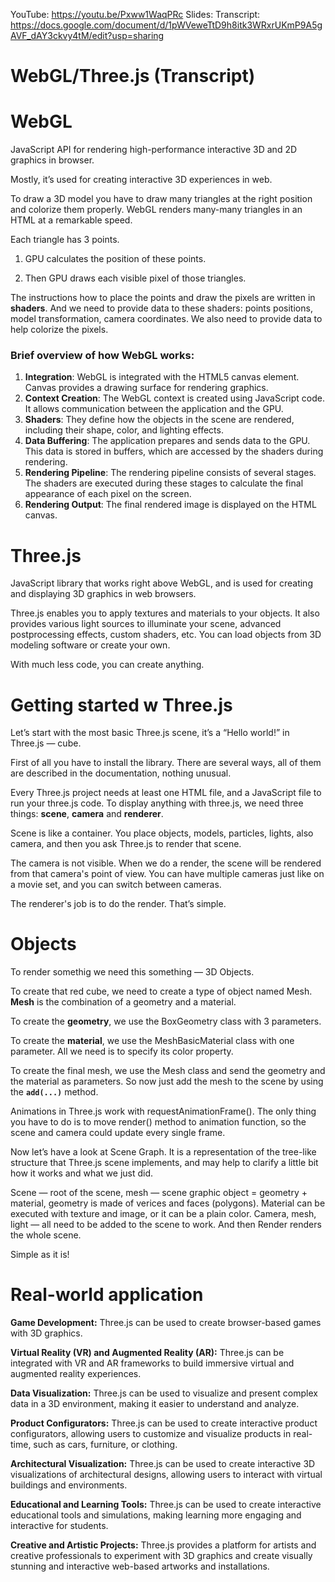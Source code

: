 YouTube: https://youtu.be/Pxww1WaqPRc
Slides: 
Transcript: https://docs.google.com/document/d/1pWVeweTtD9h8itk3WRxrUKmP9A5gAVF_dAY3ckvy4tM/edit?usp=sharing


# WebGL/Three.js (Transcript)
# WebGL

JavaScript API for rendering high-performance interactive 3D and 2D graphics in browser.

Mostly, it’s used for creating interactive 3D experiences in web.

To draw a 3D model you have to draw many triangles at the right position and colorize them properly. WebGL renders many-many triangles in an HTML <canvas> at a remarkable speed.

Each triangle has 3 points. 

1) GPU calculates the position of these points.  

2) Then GPU draws each visible pixel of those triangles. 

The instructions how to place the points and draw the pixels are written in **shaders**. And we need to provide data to these shaders: points positions, model transformation, camera coordinates. We also need to provide data to help colorize the pixels. 

### Brief overview of how WebGL works:

1. **Integration**: WebGL is integrated with the HTML5 canvas element. Canvas provides a drawing surface for rendering graphics.
2. **Context Creation**: The WebGL context is created using JavaScript code. It allows communication between the application and the GPU.
3. **Shaders**: They define how the objects in the scene are rendered, including their shape, color, and lighting effects.
4. **Data Buffering**: The application prepares and sends data to the GPU. This data is stored in buffers, which are accessed by the shaders during rendering.
5. **Rendering Pipeline**: The rendering pipeline consists of several stages. The shaders are executed during these stages to calculate the final appearance of each pixel on the screen.
6. **Rendering Output**: The final rendered image is displayed on the HTML canvas.

# Three.js

JavaScript library that works right above WebGL, and is used for creating and displaying 3D graphics in web browsers. 

Three.js enables you to apply textures and materials to your objects. It also provides various light sources to illuminate your scene, advanced postprocessing effects, custom shaders, etc. You can load objects from 3D modeling software or create your own.

With much less code, you can create anything.

# Getting started w Three.js

Let’s start with the most basic Three.js scene, it’s a “Hello world!” in Three.js — cube.

First of all you have to install the library. There are several ways, all of them are described in the documentation, nothing unusual.

Every Three.js project needs at least one HTML file, and a JavaScript file to run your three.js code.  To display anything with three.js, we need three things: **scene**, **camera** and **renderer**. 

Scene is like a container. You place objects, models, particles, lights, also camera, and then you ask Three.js to render that scene. 

The camera is not visible. When we do a render, the scene will be rendered from that camera's point of view. You can have multiple cameras just like on a movie set, and you can switch between cameras. 

The renderer's job is to do the render. That’s simple.

# Objects

To render somethig we need this something — 3D Objects.

To create that red cube, we need to create a type of object named Mesh. **Mesh** is the combination of a geometry and a material.

To create the **geometry**, we use the BoxGeometry class with 3 parameters.

To create the **material**, we use the MeshBasicMaterial class with one parameter. All we need is to specify its color property.

To create the final mesh, we use the Mesh class and send the geometry and the material as parameters. So now just add the mesh to the scene by using the **`add(...)`** method.

Animations in Three.js work with requestAnimationFrame(). The only thing you have to do is to move render() method to animation function, so the scene and camera could update every single frame.

Now let’s have a look at Scene Graph. It is a representation of the tree-like structure that Three.js scene implements, and may help to clarify a little bit how it works and what we just did.

Scene — root of the scene, mesh — scene graphic object = geometry + material, geometry is made of verices and faces (polygons). Material can be executed with texture and image, or it can be a plain color. Camera, mesh, light — all need to be added to the scene to work. And then Render renders the whole scene. 

Simple as it is!

# Real-world application

**Game Development:** Three.js can be used to create browser-based games with 3D graphics.

**Virtual Reality (VR) and Augmented Reality (AR):** Three.js can be integrated with VR and AR frameworks to build immersive virtual and augmented reality experiences.

**Data Visualization:** Three.js can be used to visualize and present complex data in a 3D environment, making it easier to understand and analyze.

**Product Configurators:** Three.js can be used to create interactive product configurators, allowing users to customize and visualize products in real-time, such as cars, furniture, or clothing.

**Architectural Visualization:** Three.js can be used to create interactive 3D visualizations of architectural designs, allowing users to interact with virtual buildings and environments.

**Educational and Learning Tools:** Three.js can be used to create interactive educational tools and simulations, making learning more engaging and interactive for students.

**Creative and Artistic Projects:** Three.js provides a platform for artists and creative professionals to experiment with 3D graphics and create visually stunning and interactive web-based artworks and installations.